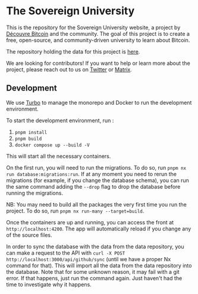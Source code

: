 # The Sovereign University

This is the repository for the Sovereign University website, a project by [Découvre Bitcoin](https://decouvrebitcoin.fr) and the community. The goal of this project is to create a free, open-source, and community-driven university to learn about Bitcoin.

The repository holding the data for this project is [here](https://github.com/DecouvreBitcoin/sovereign-university-data).

We are looking for contributors! If you want to help or learn more about the project, please reach out to us on [Twitter](https://twitter.com/louneskmt) or [Matrix](https://matrix.to/#/@louneskmt:bitcoinlightningandcamembert.org).

## Development

We use [Turbo](https://turbo.build/) to manage the monorepo and Docker to run the development environment.

To start the development environment, run :

1. `pnpm install`
2. `pnpm build`
3. `docker compose up --build -V`

This will start all the necessary containers.

On the first run, you will need to run the migrations. To do so, run `pnpm nx run database:migrations:run`. If at any moment you need to rerun the migrations (for example, if you change the database schema), you can run the same command adding the `--drop` flag to drop the database before running the migrations.

NB: You may need to build all the packages the very first time you run the project. To do so, run `pnpm nx run-many --target=build`.

Once the containers are up and running, you can access the front at `http://localhost:4200`. The app will automatically reload if you change any of the source files.

In order to sync the database with the data from the data repository, you can make a request to the API with `curl -X POST http://localhost:3000/api/github/sync` (until we have a proper Nx command for that). This will import all the data from the data repository into the database. Note that for some unknown reason, it may fail with a git error. If that happens, just run the command again. Just haven't had the time to investigate why it happens.
